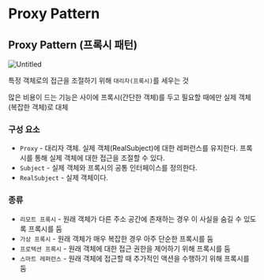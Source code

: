 # Proxy Pattern

## Proxy Pattern (프록시 패턴)

![Untitled](imgs/proxy-pattern-\(0\).png)

특정 객체로의 접근을 조절하기 위해 `대리자(프록시)`를 세우는 것

많은 비용이 드는 기능은 사이에 프록시(간단한 객체)를 두고 필요할 때에만 실제 객체(복잡한 객체)로 대체

### 구성 요소

* `Proxy` - 대리자 객체. 실제 객체(RealSubject)에 대한 레퍼런스를 유지한다. 프록시를 통해 실제 객체에 대한 접근을 조절할 수 있다.
* `Subject` - 실제 객체와 프록시의 공통 인터페이스를 정의한다.
* `RealSubject` - 실제 객체이다.

### 종류

* `리모트 프록시` - 원래 객체가 다른 주소 공간에 존재하는 경우 이 사실을 숨길 수 있도록 프록시를 둠
* `가상 프록시` - 원래 객체가 매우 복잡한 경우 아주 단순한 프록시를 둠
* `프로텍션 프록시` - 원래 객체에 대한 접근 권한을 제어하기 위해 프록시를 둠
* `스마트 레퍼런스` - 원래 객체에 접근할 때 추가적인 액션을 수행하기 위해 프록시를 둠
